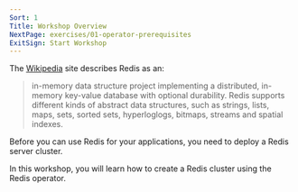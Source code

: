 ```yaml
---
Sort: 1
Title: Workshop Overview
NextPage: exercises/01-operator-prerequisites
ExitSign: Start Workshop
---
```


The [Wikipedia](https://en.wikipedia.org/wiki/Redis) site describes Redis as an:

> in-memory data structure project implementing a distributed, in-memory key-value database with optional durability. Redis supports different kinds of abstract data structures, such as strings, lists, maps, sets, sorted sets, hyperloglogs, bitmaps, streams and spatial indexes.

Before you can use Redis for your applications, you need to deploy a Redis server cluster.

In this workshop, you will learn how to create a Redis cluster using the Redis operator.
